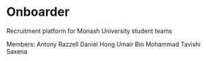 # Onboarder
Recruitment platform for Monash University student teams


Members:
Antony Razzell
Daniel Hong
Umair Bin Mohammad
Tavishi Saxena
